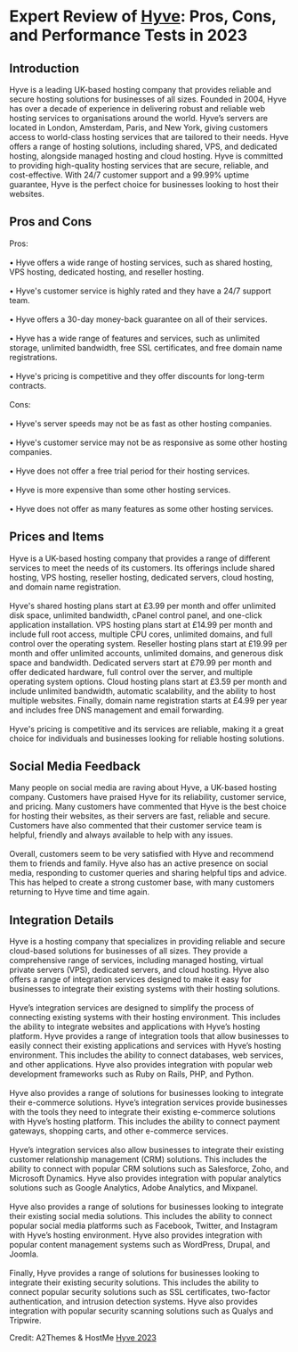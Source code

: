 <h1>Expert Review of <a href="https://a2themes.com/hyve-reviews">Hyve</a>: Pros, Cons, and Performance Tests in 2023</h1>
<h2>Introduction</h2>
Hyve is a leading UK-based hosting company that provides reliable and secure hosting solutions for businesses of all sizes. Founded in 2004, Hyve has over a decade of experience in delivering robust and reliable web hosting services to organisations around the world. Hyve’s servers are located in London, Amsterdam, Paris, and New York, giving customers access to world-class hosting services that are tailored to their needs. Hyve offers a range of hosting solutions, including shared, VPS, and dedicated hosting, alongside managed hosting and cloud hosting. Hyve is committed to providing high-quality hosting services that are secure, reliable, and cost-effective. With 24/7 customer support and a 99.99% uptime guarantee, Hyve is the perfect choice for businesses looking to host their websites.
<h2>Pros and Cons</h2>
Pros:<br><br>• Hyve offers a wide range of hosting services, such as shared hosting, VPS hosting, dedicated hosting, and reseller hosting.<br><br>• Hyve's customer service is highly rated and they have a 24/7 support team.<br><br>• Hyve offers a 30-day money-back guarantee on all of their services.<br><br>• Hyve has a wide range of features and services, such as unlimited storage, unlimited bandwidth, free SSL certificates, and free domain name registrations.<br><br>• Hyve's pricing is competitive and they offer discounts for long-term contracts.<br><br>Cons:<br><br>• Hyve's server speeds may not be as fast as other hosting companies.<br><br>• Hyve's customer service may not be as responsive as some other hosting companies.<br><br>• Hyve does not offer a free trial period for their hosting services.<br><br>• Hyve is more expensive than some other hosting services.<br><br>• Hyve does not offer as many features as some other hosting services.
<h2>Prices and Items</h2>
Hyve is a UK-based hosting company that provides a range of different services to meet the needs of its customers. Its offerings include shared hosting, VPS hosting, reseller hosting, dedicated servers, cloud hosting, and domain name registration. <br><br>Hyve's shared hosting plans start at £3.99 per month and offer unlimited disk space, unlimited bandwidth, cPanel control panel, and one-click application installation. VPS hosting plans start at £14.99 per month and include full root access, multiple CPU cores, unlimited domains, and full control over the operating system. Reseller hosting plans start at £19.99 per month and offer unlimited accounts, unlimited domains, and generous disk space and bandwidth. Dedicated servers start at £79.99 per month and offer dedicated hardware, full control over the server, and multiple operating system options. Cloud hosting plans start at £3.59 per month and include unlimited bandwidth, automatic scalability, and the ability to host multiple websites. Finally, domain name registration starts at £4.99 per year and includes free DNS management and email forwarding. <br><br>Hyve's pricing is competitive and its services are reliable, making it a great choice for individuals and businesses looking for reliable hosting solutions.
<h2>Social Media Feedback</h2>
Many people on social media are raving about Hyve, a UK-based hosting company. Customers have praised Hyve for its reliability, customer service, and pricing. Many customers have commented that Hyve is the best choice for hosting their websites, as their servers are fast, reliable and secure. Customers have also commented that their customer service team is helpful, friendly and always available to help with any issues.<br><br>Overall, customers seem to be very satisfied with Hyve and recommend them to friends and family. Hyve also has an active presence on social media, responding to customer queries and sharing helpful tips and advice. This has helped to create a strong customer base, with many customers returning to Hyve time and time again.
<h2>Integration Details</h2>
Hyve is a hosting company that specializes in providing reliable and secure cloud-based solutions for businesses of all sizes. They provide a comprehensive range of services, including managed hosting, virtual private servers (VPS), dedicated servers, and cloud hosting. Hyve also offers a range of integration services designed to make it easy for businesses to integrate their existing systems with their hosting solutions.<br><br>Hyve’s integration services are designed to simplify the process of connecting existing systems with their hosting environment. This includes the ability to integrate websites and applications with Hyve’s hosting platform. Hyve provides a range of integration tools that allow businesses to easily connect their existing applications and services with Hyve’s hosting environment. This includes the ability to connect databases, web services, and other applications. Hyve also provides integration with popular web development frameworks such as Ruby on Rails, PHP, and Python.<br><br>Hyve also provides a range of solutions for businesses looking to integrate their e-commerce solutions. Hyve’s integration services provide businesses with the tools they need to integrate their existing e-commerce solutions with Hyve’s hosting platform. This includes the ability to connect payment gateways, shopping carts, and other e-commerce services.<br><br>Hyve’s integration services also allow businesses to integrate their existing customer relationship management (CRM) solutions. This includes the ability to connect with popular CRM solutions such as Salesforce, Zoho, and Microsoft Dynamics. Hyve also provides integration with popular analytics solutions such as Google Analytics, Adobe Analytics, and Mixpanel.<br><br>Hyve also provides a range of solutions for businesses looking to integrate their existing social media solutions. This includes the ability to connect popular social media platforms such as Facebook, Twitter, and Instagram with Hyve’s hosting environment. Hyve also provides integration with popular content management systems such as WordPress, Drupal, and Joomla.<br><br>Finally, Hyve provides a range of solutions for businesses looking to integrate their existing security solutions. This includes the ability to connect popular security solutions such as SSL certificates, two-factor authentication, and intrusion detection systems. Hyve also provides integration with popular security scanning solutions such as Qualys and Tripwire.
<p>Credit: A2Themes & HostMe <a href="https://a2themes.com/hyve-reviews">Hyve 2023</a></p>
